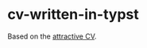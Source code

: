 # cv-written-in-typst

Based on the [attractive CV](https://github.com/Harkunwar/attractive-typst-resume).
